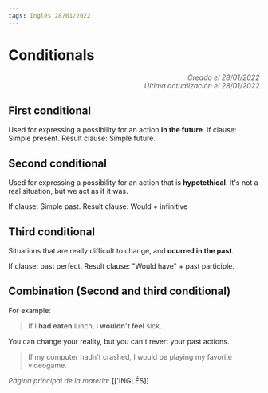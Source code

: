 ```yaml
---
tags: Inglés 28/01/2022
---
```


# Conditionals
<div style="text-align: right; opacity: 0.7; font-style: italic;">Creado el 28/01/2022</div>
<div style="text-align: right; opacity: 0.7; font-style: italic;">Última actualización el 28/01/2022</div>

## First conditional
Used for expressing a possibility for an action **in the future**.
If clause: Simple present.
Result clause: Simple future.

## Second conditional
Used for expressing a possibility for an action that is **hypotethical**. It's not a real situation, but we act as if it was.

If clause: Simple past.
Result clause: Would + infinitive

## Third conditional
Situations that are really difficult to change, and **ocurred in the past**.

If clause: past perfect.
Result clause: "Would have" + past participle.

## Combination (Second and third conditional)

For example:

> If I **had eaten** lunch, I **wouldn't feel** sick.

You can change your reality, but you can't revert your past actions.

> If my computer hadn't crashed, I would be playing my favorite videogame.

<span style="opacity: 0.7; font-style: italic;">Página principal de la materia:</span> [['INGLÉS]]